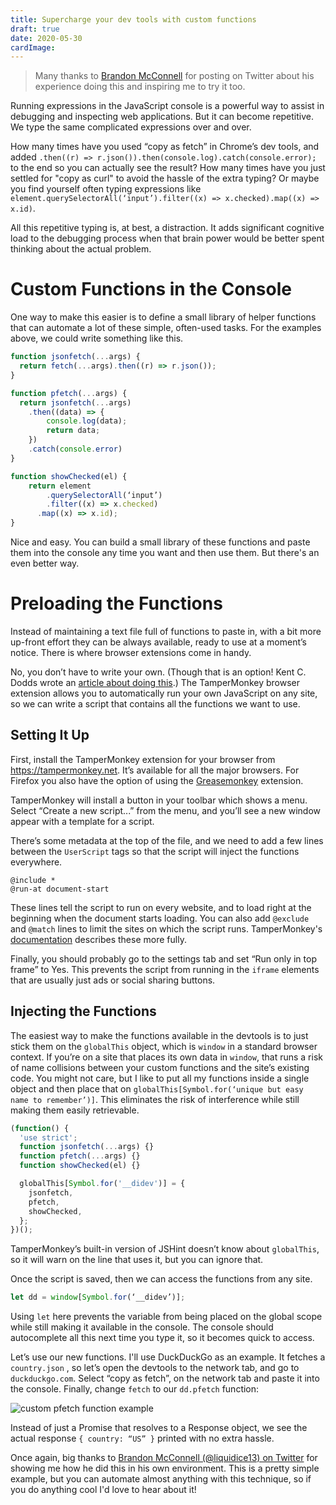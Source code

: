 ```yaml
---
title: Supercharge your dev tools with custom functions
draft: true
date: 2020-05-30
cardImage:
---
```


> Many thanks to [Brandon McConnell](https://twitter.com/liquidice13) for posting on Twitter about his experience doing this and inspiring me to try it too.

Running expressions in the JavaScript console is a powerful way to assist in debugging and inspecting web applications. But it can become repetitive. We type the same complicated expressions over and over.

How many times have you used “copy as fetch” in Chrome’s dev tools, and added `.then((r) => r.json()).then(console.log).catch(console.error);` to the end so you can actually see the result?  How many times have you just settled for "copy as curl" to avoid the hassle of the extra typing? Or maybe you find yourself often typing expressions like `element.querySelectorAll(‘input’).filter((x) => x.checked).map((x) => x.id)`.

All this repetitive typing is, at best, a distraction. It adds significant  cognitive load to the debugging process when that brain power would be better spent thinking about the actual problem.

# Custom Functions in the Console

One way to make this easier is to define a small library of helper functions that can automate a lot of these simple, often-used tasks. For the examples above, we could write something like this.

```js
function jsonfetch(...args) {
  return fetch(...args).then((r) => r.json());
}

function pfetch(...args) {
  return jsonfetch(...args)
    .then((data) => {
		console.log(data);
		return data;
    })
    .catch(console.error)
}

function showChecked(el) {
	return element
		.querySelectorAll(‘input’)
		.filter((x) => x.checked)
      .map((x) => x.id);
}
```

Nice and easy. You can build a small library of these functions and paste them into the console any time you want and then use them. But there's an even better way.

# Preloading the Functions

Instead of maintaining a text file full of functions to paste in, with a bit more up-front effort they can be always available, ready to use at a moment’s notice. There is where browser extensions come in handy.

No, you don’t have to write your own. (Though that is an option! Kent C. Dodds wrote an [article about doing this](https://kentcdodds.com/blog/make-your-own-dev-tools).) The TamperMonkey browser extension allows you to automatically run your own JavaScript on any site, so we can write a script that contains all the functions we want to use.

## Setting It Up
First, install the TamperMonkey extension for your browser from https://tampermonkey.net. It’s available for all the major browsers. For Firefox you also have the option of using the [Greasemonkey](https://addons.mozilla.org/en-US/firefox/addon/greasemonkey/) extension.

TamperMonkey will install a button in your toolbar which shows a menu. Select “Create a new script...” from the menu, and you’ll see a new window appear with a template for a script.

There’s some metadata at the top of the file, and we need to add a few lines between the `UserScript` tags so that the script will inject the functions everywhere.

```
@include *
@run-at document-start
```

These lines tell the script to run on every website, and to load right at the beginning when the document starts loading. You can also add `@exclude` and `@match` lines to limit the sites on which the script runs. TamperMonkey's [documentation](https://www.tampermonkey.net/documentation.php) describes these more fully.

Finally, you should probably go to the settings tab and set “Run only in top frame” to Yes. This prevents the script from running in the `iframe` elements that are usually just ads or social sharing buttons.

## Injecting the Functions

The easiest way to make the functions available in the devtools is to just stick them on the `globalThis` object, which is `window` in a standard browser context. If you’re on a site that places its own data in `window`, that runs a risk of name collisions between your custom functions and the site’s existing code. You might not care, but I like to put all my functions inside a single object and then place that on `globalThis[Symbol.for(‘unique but easy name to remember’)]`. This eliminates the risk of interference while still making them easily retrievable.

```js
(function() {
  'use strict';
  function jsonfetch(...args) {}
  function pfetch(...args) {}
  function showChecked(el) {}

  globalThis[Symbol.for('__didev')] = {
    jsonfetch,
    pfetch,
    showChecked,
  };
})();
```

TamperMonkey’s built-in version of JSHint doesn’t know about `globalThis`, so it will warn on the line that uses it, but you can ignore that.

Once the script is saved, then we can access the functions from any site.

```js
let dd = window[Symbol.for(‘__didev’)];
```

Using `let` here prevents the variable from being placed on the global scope while still making it available in the console. The console should autocomplete all this next time you type it, so it becomes quick to access.

Let’s use our new functions. I'll use DuckDuckGo as an example. It fetches a `country.json` , so let’s open the devtools to the network tab, and go to `duckduckgo.com`. Select “copy as fetch”, on the network tab and paste it into the console. Finally, change `fetch` to our `dd.pfetch` function:

![custom pfetch function example](pfetch.png)

Instead of just a Promise that resolves to a Response object, we see the actual response `{ country: “US” }` printed with no extra hassle.

Once again, big thanks to [Brandon McConnell (@liquidice13) on Twitter](https://twitter.com/liquidice13) for showing me how he did this in his own environment. This is a pretty simple example, but you can automate almost anything with this technique, so if you do anything cool I'd love to hear about it!
